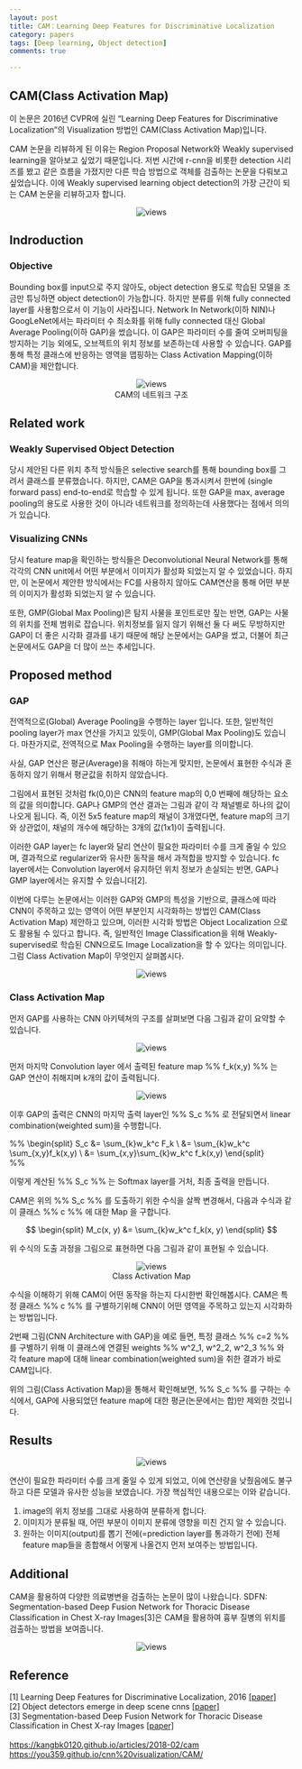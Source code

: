 ```yaml
---
layout: post
title: CAM：Learning Deep Features for Discriminative Localization
category: papers
tags: [Deep learning, Object detection]
comments: true

---
```


## CAM(Class Activation Map)

이 논문은 2016년 CVPR에 실린 “Learning Deep Features for Discriminative Localization”의 Visualization 방법인 CAM(Class Activation Map)입니다. 

CAM 논문을 리뷰하게 된 이유는 Region Proposal Network와 Weakly supervised learning을 알아보고 싶었기 때문입니다. 저번 시간에 r-cnn을 비롯한 detection 시리즈를 봤고 같은 흐름을 가졌지만 다른 학습 방법으로 객체를 검출하는 논문을 다뤄보고 싶었습니다. 이에 Weakly supervised learning object detection의 가장 근간이 되는 CAM 논문을 리뷰하고자 합니다. 

<center>
<figure>
<img src="/assets/post_img/papers/2020-03-04-CAM/main1.png" alt="views">
<figcaption></figcaption>
</figure>
</center>




## Indroduction

### Objective
Bounding box를 input으로 주지 않아도, object detection 용도로 학습된 모델을 조금만 튜닝하면 object detection이 가능합니다. 하지만 분류를 위해 fully connected layer를 사용함으로서 이 기능이 사라집니다. Network In Network(이하 NIN)나 GoogLeNet에서는 파라미터 수 최소화를 위해 fully connected 대신 Global Average Pooling(이하 GAP)을 썼습니다. 이 GAP은 파라미터 수를 줄여 오버피팅을 방지하는 기능 외에도, 오브젝트의 위치 정보를 보존하는데 사용할 수 있습니다. GAP를 통해 특정 클래스에 반응하는 영역을 맵핑하는 Class Activation Mapping(이하 CAM)을 제안합니다.

<center>
<figure>
<img src="/assets/post_img/papers/2020-03-04-CAM/fig2.png" alt="views">
<figcaption>CAM의 네트워크 구조</figcaption>
</figure>
</center>





## Related work

### Weakly Supervised Object Detection 
당시 제안된 다른 위치 추적 방식들은 selective search를 통해 bounding box를 그려서 클래스를 분류했습니다. 하지만, CAM은 GAP을 통과시켜서 한번에 (single forward pass) end-to-end로 학습할 수 있게 됩니다. 또한 GAP을 max, average pooling의 용도로 사용한 것이 아니라 네트워크를 정의하는데 사용했다는 점에서 의의가 있습니다.

### Visualizing CNNs
당시 feature map을 확인하는 방식들은 Deconvolutional Neural Network를 통해 각각의 CNN unit에서 어떤 부분에서 이미지가 활성화 되었는지 알 수 있었습니다. 하지만, 이 논문에서 제안한 방식에서는 FC를 사용하지 않아도 CAM연산을 통해 어떤 부분의 이미지가 활성화 되었는지 알 수 있습니다.

또한, GMP(Global Max Pooling)은 탐지 사물을 포인트로만 짚는 반면, GAP는 사물의 위치를 전체 범위로 잡습니다. 위치정보를 잃지 않기 위해선 둘 다 써도 무방하지만 GAP이 더 좋은 시각화 결과를 내기 때문에 해당 논문에서는 GAP을 썼고, 더불어 최근 논문에서도 GAP을 더 많이 쓰는 추세입니다.





## Proposed method

### GAP
전역적으로(Global) Average Pooling을 수행하는 layer 입니다. 또한, 일반적인 pooling layer가 max 연산을 가지고 있듯이, GMP(Global Max Pooling)도 있습니다. 마찬가지로, 전역적으로 Max Pooling을 수행하는 layer를 의미합니다. 

사실, GAP 연산은 평균(Average)을 취해야 하는게 맞지만, 논문에서 표현한 수식과 혼동하지 않기 위해서 평균값을 취하지 않았습니다.

그림에서 표현된 것처럼 fk(0,0)은 CNN의 feature map의 0,0 번째에 해당하는 요소의 값을 의미합니다. GAP나 GMP의 연산 결과는 그림과 같이 각 채널별로 하나의 값이 나오게 됩니다. 즉, 이전 5x5 feature map의 채널이 3개였다면, feature map의 크기와 상관없이, 채널의 개수에 해당하는 3개의 값(1x1)이 출력됩니다. 

이러한 GAP layer는 fc layer와 달리 연산이 필요한 파라미터 수를 크게 줄일 수 있으며, 결과적으로 regularizer와 유사한 동작을 해서 과적합을 방지할 수 있습니다.
fc layer에서는 Convolution layer에서 유지하던 위치 정보가 손실되는 반면, GAP나 GMP layer에서는 유지할 수 있습니다[2].

이번에 다루는 논문에서는 이러한 GAP와 GMP의 특성을 기반으로, 클래스에 따라 CNN이 주목하고 있는 영역이 어떤 부분인지 시각화하는 방법인 CAM(Class Activation Map) 제안하고 있으며, 이러한 시각화 방법은 Object Localization 으로도 활용될 수 있다고 합니다.
즉, 일반적인 Image Classification을 위해 Weakly-supervised로 학습된 CNN으로도 Image Localization을 할 수 있다는 의미입니다. 그럼 Class Activation Map이 무엇인지 살펴봅시다.

<center>
<figure>
<img src="/assets/post_img/papers/2020-03-04-CAM/fig1.png" alt="views">
<figcaption></figcaption>
</figure>
</center>





### Class Activation Map

먼저 GAP를 사용하는 CNN 아키텍쳐의 구조를 살펴보면 다음 그림과 같이 요약할 수 있습니다.
<center>
<figure>
<img src="/assets/post_img/papers/2020-03-04-CAM/fig3.png" alt="views">
<figcaption></figcaption>
</figure>
</center>


먼저 마지막 Convolution layer 에서 출력된 feature map %% f_k(x,y) %% 는 GAP 연산이 취해지며 k개의 값이 출력됩니다.


<center>
<figure>
<img src="/assets/post_img/papers/2020-03-04-CAM/fig4.png" alt="views">
<figcaption></figcaption>
</figure>
</center>


이후 GAP의 출력은 CNN의 마지막 출력 layer인 %% S_c %% 로 전달되면서 linear combination(weighted sum)을 수행합니다.

 %% 
 \begin{split}
    S_c &= \sum_{k}w_k^c F_k \\
        &= \sum_{k}w_k^c \sum_{x,y}f_k(x,y) \\
        &= \sum_{x,y}\sum_{k}w_k^c f_k(x,y)
 \end{split}       
 %% 

이렇게 계산된 %% S_c %% 는 Softmax layer를 거처, 최종 출력을 만듭니다.

CAM은 위의 %% S_c %% 를 도출하기 위한 수식을 살짝 변경해서, 다음과 수식과 같이 클래스 %% c %% 에 대한 Map 을 구합니다.

$$
\begin{split}
    M_c(x, y) &= \sum_{k}w_k^c f_k(x, y)
\end{split}
$$

위 수식의 도출 과정을 그림으로 표현하면 다음 그림과 같이 표현될 수 있습니다.

<center>
<figure>
<img src="/assets/post_img/papers/2020-03-04-CAM/fig6.png" alt="views">
<figcaption>Class Activation Map</figcaption>
</figure>
</center>


수식을 이해하기 위해 CAM이 어떤 동작을 하는지 다시한번 확인해봅시다. CAM은 특정 클래스 %% c %% 를 구별하기위해 CNN이 어떤 영역을 주목하고 있는지 시각화하는 방법입니다.

2번째 그림(CNN Architecture with GAP)을 예로 들면, 특정 클래스 %% c=2 %% 를 구별하기 위해 이 클래스에 연결된 weights %% w^2_1, w^2_2, w^2_3 %% 와 각 feature map에 대해 linear combination(weighted sum)을 취한 결과가 바로 CAM입니다.

위의 그림(Class Activation Map)을 통해서 확인해보면, %% S_c %% 를 구하는 수식에서, GAP에 사용되었던 feature map에 대한 평균(논문에서는 합)만 제외한 것입니다.




## Results

<center>
<figure>
<img src="/assets/post_img/papers/2020-03-04-CAM/fig7.png" alt="views">
<figcaption></figcaption>
</figure>
</center>


연산이 필요한 파라미터 수를 크게 줄일 수 있게 되었고, 이에 연산량을 낮췄음에도 불구하고 다른 모델과 유사한 성능을 보였습니다. 가장 핵심적인 내용으로는 이와 같습니다.
1. image의 위치 정보를 그대로 사용하여 분류하게 합니다.
2. 이미지가 분류될 때, 어떤 부분이 이미지 분류에 영향을 미친 건지 알 수 있습니다. 
3. 원하는 이미지(output)를 뽑기 전에(=prediction layer를 통과하기 전에) 전체 feature map들을 종합해서 어떻게 나올건지 먼저 보여주는 방법입니다.




## Additional
CAM을 활용하여 다양한 의료병변을 검출하는 논문이 많이 나왔습니다. SDFN: Segmentation-based Deep Fusion Network for Thoracic Disease Classification in Chest X-ray Images[3]은 CAM을 활용하여 흉부 질병의 위치를 검출하는 방법을 보여줍니다.


<center>
<figure>
<img src="/assets/post_img/papers/2020-03-04-CAM/fig8.png" alt="views">
<figcaption></figcaption>
</figure>
</center>





## Reference
[1] Learning Deep Features for Discriminative Localization, 2016 [[paper]](https://www.cv-foundation.org/openaccess/content_cvpr_2016/papers/Zhou_Learning_Deep_Features_CVPR_2016_paper.pdf) <br/>
[2] Object detectors emerge in deep scene cnns [[paper]](https://arxiv.org/pdf/1412.6856.pdf) <br/>
[3] Segmentation-based Deep Fusion Network for Thoracic Disease Classification in Chest X-ray Images [[paper]](https://arxiv.org/pdf/1810.12959.pdf) <br/>
<br/>
https://kangbk0120.github.io/articles/2018-02/cam <br/>
https://you359.github.io/cnn%20visualization/CAM/ <br/>